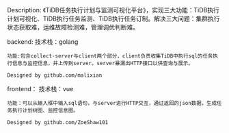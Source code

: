Description:
    《TiDB任务执行计划与监测可视化平台》，实现三大功能：TiDB执行计划可视化、TiDB执行任务监测、TiDB执行任务订制。解决三大问题：集群执行状态获取难，运维故障检测难，管理调优判断难。

backend: 
    技术栈：golang
    
    功能:包含collect-server与client两个部分，client负责收集TiDB中执行sql的任务执行信息与监控信息，并上传到server。server暴漏出HTTP接口以供查询与展示。
    
    Designed by github.com/malixian

frontend：
    技术栈：vue
    
    功能：可以从输入框中输入sql语句，与server进行HTTP交互，通过返回的json数据，生成任务执行计划树图、监控信息图。
    
    Designed by github.com/ZoeShaw101
